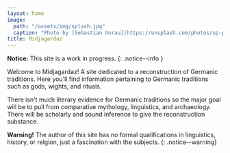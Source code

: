 ```yaml
---
layout: home
image:
  path: "/assets/img/splash.jpg"
  caption: "Photo by [Sebastian Unrau](https://unsplash.com/photos/sp-p7uuT0tw?utm_source=unsplash&utm_medium=referral&utm_content=creditCopyText) on [Unsplash](https://unsplash.com)"
title: Midjagardaz
---
```


**Notice:** This site is a work in progress.
{: .notice--info }

Welcome to Midjagardaz! A site dedicated to a reconstruction of Germanic
traditions. Here you'll find information pertaining to Germanic traditions such
as gods, wights, and rituals.

There isn't much literary evidence for Germanic traditions so the major goal
will be to pull from comparative mythology, linguistics, and archaeology. There
will be scholarly and sound inference to give the reconstruction substance.

**Warning!** The author of this site has no formal qualifications in
linguistics, history, or relgion, just a fascination with the subjects.
{: .notice--warning}
